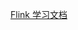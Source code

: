 [Flink 学习文档](https://ashiamd.github.io/docsify-notes/#/study/BigData/Flink/%E5%B0%9A%E7%A1%85%E8%B0%B7Flink%E5%85%A5%E9%97%A8%E5%88%B0%E5%AE%9E%E6%88%98-%E5%AD%A6%E4%B9%A0%E7%AC%94%E8%AE%B0)